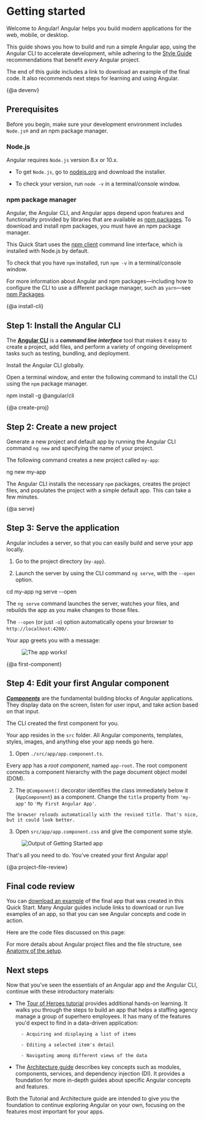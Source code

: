 # Getting started 

Welcome to Angular! Angular helps you build modern applications for the web, mobile, or desktop.  

This guide shows you how to build and run a simple Angular
app, using the Angular CLI to accelerate development, 
while adhering to the [Style Guide](guide/styleguide) recommendations that
benefit _every_ Angular project.

The end of this guide includes a link to download an example of the final code. It also recommends next steps for learning and using Angular. 


{@a devenv}

## Prerequisites 

Before you begin, make sure your development environment includes `Node.js®` and an npm package manager. 

### Node.js

Angular requires `Node.js` version 8.x or 10.x.

* To get `Node.js`, go to [nodejs.org](https://nodejs.org) and download the installer.

* To check your version, run `node -v` in a terminal/console window.


### npm package manager

Angular, the Angular CLI, and Angular apps depend upon features and functionality provided by libraries that are available as [npm packages](https://docs.npmjs.com/getting-started/what-is-npm). To download and install npm packages, you must have an npm package manager. 

This Quick Start uses the [npm client](https://docs.npmjs.com/cli/install) command line interface, which is installed with Node.js by default. 

To check that you have `npm` installed, run `npm -v` in a terminal/console window.

For more information about Angular and npm packages&mdash;including how to configure the CLI to use a different package manager, such as `yarn`&mdash;see [npm Packages](guide/npm-packages). 


{@a install-cli}

## Step 1: Install the Angular CLI

The [**Angular CLI**](guide/glossary#command-line-interface-cli) is a **_command line interface_** tool
that makes it easy to create a project, add files, and perform a variety of ongoing development tasks such as testing, bundling, and deployment.

Install the Angular CLI globally. 

Open a terminal window, and enter the following command to install the CLI using the `npm` package manager.


<code-example language="sh" class="code-shell">
  npm install -g @angular/cli

</code-example>



{@a create-proj}

## Step 2: Create a new project


Generate a new project and default app by running the Angular CLI command `ng new` and specifying the name of your project. 

The following command creates a new project called `my-app`:


<code-example language="sh" class="code-shell">
  ng new my-app

</code-example>

The Angular CLI installs the necessary `npm` packages, creates the project files, and populates the project with a simple default app. This can take a few minutes.


{@a serve}

## Step 3: Serve the application

Angular includes a server, so that you can easily build and serve your app locally.

1. Go to the project directory (`my-app`).

1. Launch the server by using the CLI command `ng serve`, with the `--open` option.

<code-example language="sh" class="code-shell">
  cd my-app
  ng serve --open
</code-example>

The `ng serve` command launches the server, watches your files,
and rebuilds the app as you make changes to those files.

The `--open` (or just `-o`) option automatically opens your browser
to `http://localhost:4200/`.

Your app greets you with a message:


<figure>
  <img src='generated/images/guide/cli-quickstart/app-works.png' alt="The app works!">
</figure>



{@a first-component}

## Step 4: Edit your first Angular component

[**_Components_**](guide/glossary#component) are the fundamental building blocks of Angular applications. 
They display data on the screen, listen for user input, and take action based on that input. 

The CLI created the first component for you. 


Your app resides in the `src` folder.
All Angular components, templates, styles, images, and anything else your app needs go here.

1. Open `./src/app/app.component.ts`. 

Every app has a _root component_, named `app-root`.
The root component connects a component hierarchy with the page document object model (DOM). 

<code-example path="cli-quickstart/src/app/app.component.ts" region="metadata" title="src/app/app.component.ts" linenums="false"></code-example>

2. The `@Component()` decorator identifies the class immediately below it (`AppComponent`) as a component. Change the `title` property from `'my-app'` to `'My First Angular App'`.

<code-example path="cli-quickstart/src/app/app.component.ts" region="component" title="src/app/app.component.ts" linenums="false"></code-example>

    The browser reloads automatically with the revised title. That's nice, but it could look better.

3. Open `src/app/app.component.css` and give the component some style.


<code-example path="cli-quickstart/src/app/app.component.css" title="src/app/app.component.css" linenums="false"></code-example>



<figure>
  <img src='generated/images/guide/cli-quickstart/my-first-app.png' alt="Output of Getting Started app">
</figure>

That's all you need to do. You've created your first Angular app!



{@a project-file-review}

## Final code review

You can <a href="generated/zips/cli-quickstart/cli-quickstart.zip" target="_blank">download an example</a> of the final app that was created in this Quick Start. 
Many Angular guides include links to download or run live examples of an app, so that you can see Angular concepts and code in action. 

Here are the code files discussed on this page:

<code-tabs>
  <code-pane title="src/app/app.component.ts" path="cli-quickstart/src/app/app.component.ts">
  </code-pane>

  <code-pane title="src/app/app.component.css" path="cli-quickstart/src/app/app.component.css">
  </code-pane>

</code-tabs>


For more details about Angular project files and the file structure, see [Anatomy of the setup](guide/setup-systemjs-anatomy).


## Next steps

Now that you've seen the essentials of an Angular app and the Angular CLI, continue with these introductory materials: 

* The [Tour of Heroes tutorial](tutorial "Tour of Heroes tutorial") provides additional hands-on learning. It walks you through the steps to build an app that helps a staffing agency manage a group of superhero employees. 
It has many of the features you'd expect to find in a data-driven application: 

        - Acquiring and displaying a list of items

        - Editing a selected item's detail

        - Navigating among different views of the data


* The [Architecture guide](guide/architecture "Architecture guide")  describes key concepts such as modules, components, services, and dependency injection (DI). It provides a foundation for more in-depth guides about specific Angular concepts and features.  

Both the Tutorial and Architecture guide are intended to give you the foundation to continue exploring Angular on your own, focusing on the features most important for your apps. 


